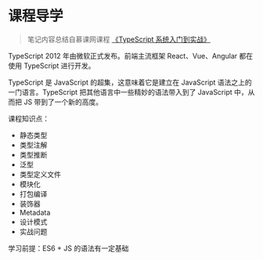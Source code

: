 # 课程导学

> 笔记内容总结自慕课网课程 [《TypeScript 系统入门到实战》](https://coding.imooc.com/learn/list/412.html)

TypeScript 2012 年由微软正式发布。前端主流框架 React、Vue、Angular 都在使用 TypeScript 进行开发。

TypeScript 是 JavaScript 的超集，这意味着它是建立在 JavaScript 语法之上的一门语言。TypeScript 把其他语言中一些精妙的语法带入到了 JavaScript 中，从而把 JS 带到了一个新的高度。

课程知识点：

* 静态类型
* 类型注解
* 类型推断
* 泛型
* 类型定义文件
* 模块化
* 打包编译
* 装饰器
* Metadata
* 设计模式
* 实战问题

学习前提：ES6 + JS 的语法有一定基础
